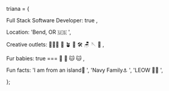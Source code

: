  
triana = {

Full Stack Software Developer: true ,

Location: 'Bend, OR 🇺🇸 ',

Creative outlets: 👩🏽‍💻  🌺  🪴  📝  🛠  🪑  🪡  📸 ,

Fur babies: true === 🐶 🐶 🐱 🐱 , 

Fun facts: 'I am from an island🍍  ', 'Navy Family⚓️  ', 'LEOW 💙🖤  ',

};
